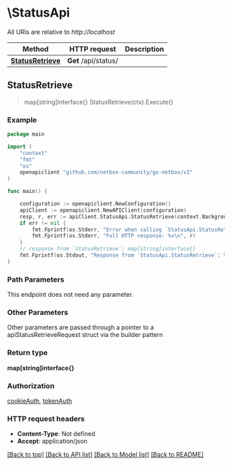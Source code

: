 # \StatusApi

All URIs are relative to *http://localhost*

Method | HTTP request | Description
------------- | ------------- | -------------
[**StatusRetrieve**](StatusApi.md#StatusRetrieve) | **Get** /api/status/ | 



## StatusRetrieve

> map[string]interface{} StatusRetrieve(ctx).Execute()





### Example

```go
package main

import (
    "context"
    "fmt"
    "os"
    openapiclient "github.com/netbox-community/go-netbox/v3"
)

func main() {

    configuration := openapiclient.NewConfiguration()
    apiClient := openapiclient.NewAPIClient(configuration)
    resp, r, err := apiClient.StatusApi.StatusRetrieve(context.Background()).Execute()
    if err != nil {
        fmt.Fprintf(os.Stderr, "Error when calling `StatusApi.StatusRetrieve``: %v\n", err)
        fmt.Fprintf(os.Stderr, "Full HTTP response: %v\n", r)
    }
    // response from `StatusRetrieve`: map[string]interface{}
    fmt.Fprintf(os.Stdout, "Response from `StatusApi.StatusRetrieve`: %v\n", resp)
}
```

### Path Parameters

This endpoint does not need any parameter.

### Other Parameters

Other parameters are passed through a pointer to a apiStatusRetrieveRequest struct via the builder pattern


### Return type

**map[string]interface{}**

### Authorization

[cookieAuth](../README.md#cookieAuth), [tokenAuth](../README.md#tokenAuth)

### HTTP request headers

- **Content-Type**: Not defined
- **Accept**: application/json

[[Back to top]](#) [[Back to API list]](../README.md#documentation-for-api-endpoints)
[[Back to Model list]](../README.md#documentation-for-models)
[[Back to README]](../README.md)

